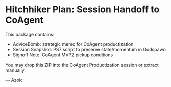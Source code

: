 # Hitchhiker Plan: Session Handoff to CoAgent

This package contains:
- AdviceBomb: strategic memo for CoAgent productization
- Session Snapshot: PS7 script to preserve state/momentum in Godspawn
- Signoff Note: CoAgent MVP2 pickup conditions

You may drop this ZIP into the CoAgent Productization session or extract manually.

— Azoic